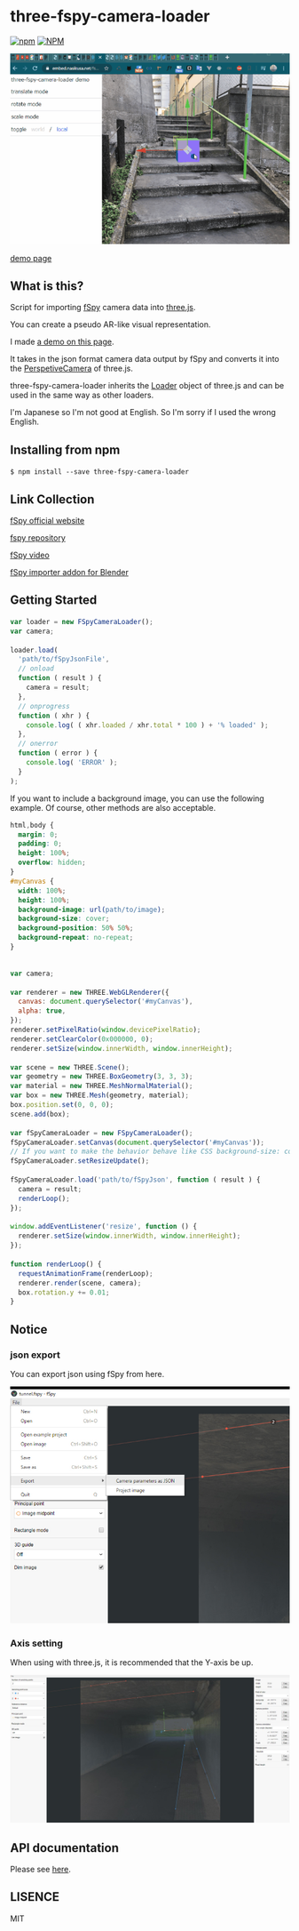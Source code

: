 # three-fspy-camera-loader

[![npm](https://img.shields.io/npm/v/three-fspy-camera-loader)](https://www.npmjs.com/package/three-fspy-camera-loader)
[![NPM](https://img.shields.io/npm/l/three-fspy-camera-loader)](https://github.com/nasikusa/three-fspy-camera-loader/blob/master/LICENSE)

![demo](./resources/demo.gif)

[demo page](https://embed.nasikusa.net/fspy-three-demo/)

## What is this?

Script for importing [fSpy](https://fspy.io/) camera data into [three.js](https://threejs.org/).

You can create a pseudo AR-like visual representation.

I made [a demo on this page](https://embed.nasikusa.net/fspy-three-demo/).

It takes in the json format camera data output by fSpy and converts it into the [PerspetiveCamera](https://threejs.org/docs/#api/en/cameras/PerspectiveCamera) of three.js.

three-fspy-camera-loader inherits the [Loader](https://threejs.org/docs/#api/en/loaders/Loader) object of three.js and can be used in the same way as other loaders.

I'm Japanese so I'm not good at English. So I'm sorry if I used the wrong English.

## Installing from npm

`$ npm install --save three-fspy-camera-loader`

## Link Collection

[fSpy official website](https://fspy.io/)

[fspy repository](https://github.com/stuffmatic/fSpy)

[fSpy video](https://vimeo.com/300690108)

[fSpy importer addon for Blender](https://github.com/stuffmatic/fSpy-Blender)

## Getting Started

```javascript
var loader = new FSpyCameraLoader();
var camera;

loader.load(
  'path/to/fSpyJsonFile',
  // onload
  function ( result ) {
    camera = result;
  },
  // onprogress
  function ( xhr ) {
    console.log( ( xhr.loaded / xhr.total * 100 ) + '% loaded' );
  },
  // onerror
  function ( error ) {
    console.log( 'ERROR' );
  }
);
```

If you want to include a background image, you can use the following example. Of course, other methods are also acceptable.

```css
html,body {
  margin: 0;
  padding: 0;
  height: 100%;
  overflow: hidden;
}
#myCanvas {
  width: 100%;
  height: 100%;
  background-image: url(path/to/image);
  background-size: cover;
  background-position: 50% 50%;
  background-repeat: no-repeat;
}
```

```javascript

var camera;

var renderer = new THREE.WebGLRenderer({
  canvas: document.querySelector('#myCanvas'),
  alpha: true,
});
renderer.setPixelRatio(window.devicePixelRatio);
renderer.setClearColor(0x000000, 0);
renderer.setSize(window.innerWidth, window.innerHeight);

var scene = new THREE.Scene();
var geometry = new THREE.BoxGeometry(3, 3, 3);
var material = new THREE.MeshNormalMaterial();
var box = new THREE.Mesh(geometry, material);
box.position.set(0, 0, 0);
scene.add(box);

var fSpyCameraLoader = new FSpyCameraLoader();
fSpyCameraLoader.setCanvas(document.querySelector('#myCanvas'));
// If you want to make the behavior behave like CSS background-size: cover, use this function.
fSpyCameraLoader.setResizeUpdate();

fSpyCameraLoader.load('path/to/fSpyJson', function ( result ) {
  camera = result;
  renderLoop();
});

window.addEventListener('resize', function () {
  renderer.setSize(window.innerWidth, window.innerHeight);
});

function renderLoop() {
  requestAnimationFrame(renderLoop);
  renderer.render(scene, camera);
  box.rotation.y += 0.01;
}

```

## Notice

### json export

You can export json using fSpy from here.

![export](./resources/export.jpg)

### Axis setting

When using with three.js, it is recommended that the Y-axis be up.

![note](./resources/note.jpg)

## API documentation

Please see [here](./docs/globals.md).

## LISENCE

MIT
